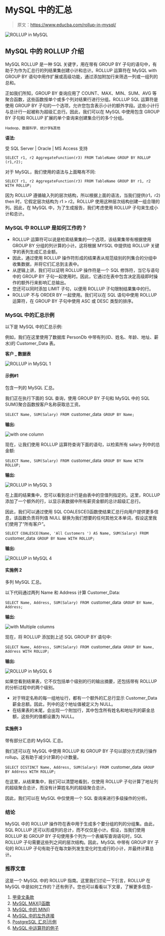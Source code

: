# MySQL 中的汇总

> 原文：<https://www.educba.com/rollup-in-mysql/>

![ROLLUP in MySQL](img/1d0d3ea86190ca75d2e24adc1d9f5bd0.png)



## MySQL 中的 ROLLUP 介绍

MySQL ROLLUP 是一种 SQL 关键字，用在带有 GROUP BY 子句的语句中，有助于为作为汇总行的列结果集创建小计和总计。ROLLUP 运算符在 MySQL with GROUP BY 语句中用作扩展或高级功能，通过添加附加行来筛选一列或一组列的总和。

正如我们所知，GROUP BY 查询应用了 COUNT、MAX、MIN、SUM、AVG 等聚合函数，这些函数按单个或多个列对结果行进行分组。ROLLUP SQL 运算符是使用 GROUP BY 子句的一个选项，允许您包含表示小计的额外字段。这些小计行与总计行一起被称为超级汇总行。因此，我们可以在 MySQL 中使用包含 GROUP BY 子句和 ROLLUP 扩展的单个查询来创建集合行的多个分组。

<small>Hadoop、数据科学、统计学&其他</small>

**语法:**

受 SQL Server | Oracle | MS Access 支持

`SELECT r1, r2 AggregateFunction(r3) FROM TableName GROUP BY ROLLUP (r1,r2);`

对于 MySQL，我们使用的语法与上面略有不同:

`SELECT r1, r2 AggregateFunction(r3) FROM TableName GROUP BY r1, r2 WITH ROLLUP;`

因为 ROLLUP 遵循输入列的层次结构，所以根据上面的语法，当我们提供(r1，r2) then 时，它假定层次结构为 r1 > r2。ROLLUP 使用这种层次结构创建一组合理的列。因此，在 MySQL 中，为了生成报告，我们考虑使用 ROLLUP 子句来生成小计和总计。

### MySQL 中 ROLLUP 是如何工作的？

*   ROLLUP 运算符可以说是检索结果集的一个选项，该结果集带有根据使用 GROUP BY 分组的列计算的小计。这将根据 MYSQL 中提供给 ROLLUP 关键字的表列生成汇总金额。
*   因此，通过使用 ROLLUP 操作符形成的结果表从规范级别的列集合的分组中收集数据，并将它们汇总到主表中。
*   从逻辑上讲，我们可以证明 ROLLUP 操作符是一个 SQL 修饰符，当它与语句中的 GROUP BY 子句一起使用时。因此，它通过在表中包含决定高级即时操作的额外行来影响汇总输出。
*   您还可以同时添加 LIMIT 子句，以便用 ROLLUP 子句限制结果集中的行。
*   ROLLUP 不与 ORDER BY 一起使用。我们可以在 SQL 语句中使用 ROLLUP 运算符，在 GROUP BY 子句中使用 ASC 或 DESC 类型的排序。

### MySQL 中的汇总示例

以下是 MySQL 中的汇总示例:

例如，我们在这里使用了数据库 PersonDb 中带有列(ID、姓名、年龄、地址、薪水)的 Customer_Data 表。

**客户 _ 数据表**

![ROLLUP in MySQL 1](img/7c74ae19499068d7e7ad49b2c793e7ff.png)



#### 示例#1

包含一列的 MySQL 汇总。

我们正在执行下面的 SQL 查询，使用 GROUP BY 子句和 MySQL 中的 SQL SUM()聚合函数按客户名称获取总工资。

`SELECT Name, SUM(Salary) FROM `customer_data` GROUP BY Name;`

**输出:**

![with one column](img/e881d3a4cd195183eae114df22386fad.png)



现在，让我们使用 ROLLUP 运算符查询下面的语句，以检索所有 salary 列中的总金额:

`SELECT Name, SUM(Salary) FROM `customer_data` GROUP BY Name WITH ROLLUP;`

**输出:**

![ROLLUP in MySQL 3](img/2f9a6d9022a56273e3ea9ff5973cc0f7.png)



在上面的结果集中，您可以看到总计行是由表中的空值列指定的。这里，ROLLUP 添加了一个额外的行，以显示表数据中所有薪资金额的总计超级汇总行。

因此，我们可以通过使用 SQL COALESCE()函数使结果汇总行向用户提供更多信息，该函数负责将列值 NULL 替换为我们想要的任何其他文本单词，假设这里我们使用了“所有客户”。

`SELECT COALESCE(Name, 'All Customers ') AS Name, SUM(Salary) FROM `customer_data` GROUP BY Name WITH ROLLUP;`

**输出:**

![ROLLUP in MySQL 4](img/2d844ef61b12c0f4c20f94e1fe62423a.png)



#### 实施例 2

多列 MySQL 汇总。

以下代码通过两列 Name 和 Address 计算 Customer_Data:

`SELECT Name, Address, SUM(Salary) FROM `customer_data` GROUP BY Name, Address;`

**输出:**

![with Multiple columns](img/eefa464b19bc7a9c68731753bbc90c66.png)



现在，将 ROLLUP 添加到上述 SQL GROUP BY 语句中:

`SELECT Name, Address, SUM(Salary) FROM `customer_data` GROUP BY Name, Address WITH ROLLUP;`

**输出:**

![ROLLUP in MySQL 6](img/9ece8e7d413c22e57c4f81655fe58b6f.png)



如果您看到结果表，它不仅包括单个级别的行的输出摘要，还包括带有 ROLLUP 的分析过程中的两个级别。

*   对于特定名称的每一组地址行，都有一个额外的汇总行显示 Customer_Data 薪金总额。因此，列中的这个地址值被定义为 NULL。
*   在结果表的末尾，会出现一个附加行，其中包含所有姓名和地址列的薪金总额，这些列的值都设置为 NULL。

#### 实施例 3

带有部分汇总的 MySQL 汇总。

我们还可以在 MySQL 中使用 ROLLUP 和 GROUP BY 子句以部分方式执行操作 rollup。这有助于减少计算的小计数量。

`SELECT DISTINCT Name, Address, SUM(Salary) FROM `customer_data` GROUP BY Address WITH ROLLUP;`

在这里，从结果集中，我们可以清楚地看到，仅使用 ROLLUP 子句计算了地址列的超级聚合总计，而没有计算姓名列的超级聚合总计。

因此，我们可以在 MySQL 中仅使用一个 SQL 查询来进行多级操作的分析。

### 结论

MySQL 中的 ROLLUP 操作符在表中用于生成多个要分组的列的分组集。由此，SQL ROLLUP 还可以形成列的总计，而不仅仅是小计。假设，当我们使用 ROLLUP 和 GROUP BY 子句使用多个列为一个表编写查询语句时，SQL ROLLUP 子句需要这些列之间的层次结构。因此，MySQL 中带有 GROUP BY 子句的 ROLLUP 子句有助于在每次新列发生变化时生成行的小计，并最终计算总计。

### 推荐文章

这是一个 MySQL 中的 ROLLUP 指南。这里我们讨论一下引言，ROLLUP 在 MySQL 中是如何工作的？还有例子。您也可以看看以下文章，了解更多信息–

1.  [甲骨文条款](https://www.educba.com/oracle-clauses/)
2.  [MySQL MAX()函数](https://www.educba.com/mysql-max-function/)
3.  [MySQL 中的 MIN()](https://www.educba.com/min-in-mysql/)
4.  [MySQL 中的左外连接](https://www.educba.com/left-outer-join-in-mysql/)
5.  [PostgreSQL 汇总|示例](https://www.educba.com/postgresql-rollup/)
6.  [MySQL 中运算符的例子](https://www.educba.com/mysql-in-operator/)





